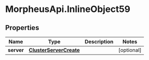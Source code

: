 # MorpheusApi.InlineObject59

## Properties

Name | Type | Description | Notes
------------ | ------------- | ------------- | -------------
**server** | [**ClusterServerCreate**](ClusterServerCreate.md) |  | [optional] 


